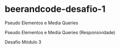# beerandcode-desafio-1
Pseudo Elementos e Media Queries

Pseudo Elementos e Media Queries (Responsividade)

Desafio Módulo 3
